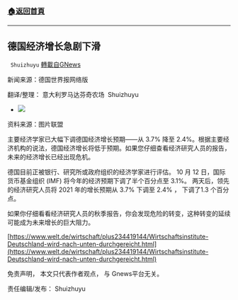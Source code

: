 ###  [:house:返回首頁](https://github.com/ourhimalayas/txt)
---


## 德国经济增长急剧下滑
` Shuizhuyu` [轉載自GNews](https://gnews.org/zh-hans/1594514/)

新闻来源：德国世界报网络版

翻译/整理： 意大利罗马达芬奇农场  Shuizhuyu

- ![](https://assets.gnews.org/wp-content/uploads/2021/10/DWO-WI-Teaser-Wachstumsprognose-pd-jpg.jpg)


资料来源：图片联盟

主要经济学家已大幅下调德国经济增长预期——从 3.7% 降至 2.4%。根据主要经济机构的说法，德国经济增长将低于预期。如果您仔细查看经济研究人员的报告，未来的经济增长已经出现危机。

德国目前正被银行、研究所或政府组织的经济学家进行评估。 10 月 12 日，国际货币基金组织 (IMF) 将今年的经济预期下调了半个百分点至 3.1%。 两天后，领先的经济研究人员将 2021 年的增长预期从 3.7% 下调至 2.4% ， 下调了1.3 个百分点。

如果你仔细看看经济研究人员的秋季报告，你会发现危险的转变，这种转变的延续可能成为未来增长的巨大阻力。

[https://www.welt.de/wirtschaft/plus234419144/Wirtschaftsinstitute-Deutschland-wird-nach-unten-durchgereicht.html](https://www.welt.de/wirtschaft/plus234419144/Wirtschaftsinstitute-Deutschland-wird-nach-unten-durchgereicht.html)

免责声明， 本文只代表作者观点， 与 Gnews平台无关。

责任编辑/发布： Shuizhuyu
